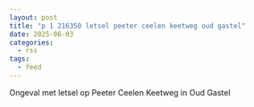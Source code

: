 ```yaml
---
layout: post
title: "p 1 216350 letsel peeter ceelen keetweg oud gastel"
date: 2025-06-03
categories: 
  - rss
tags: 
  - feed
---
```


Ongeval met letsel op Peeter Ceelen Keetweg in Oud Gastel

